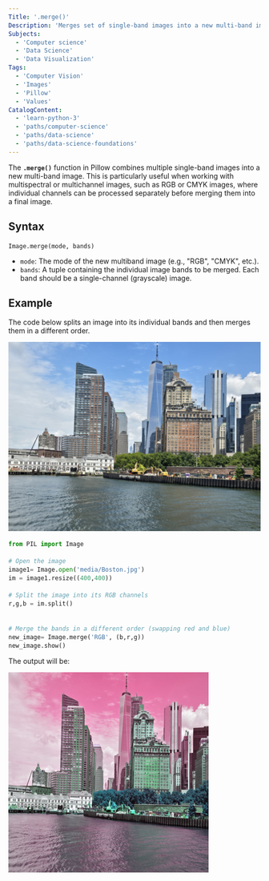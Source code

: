 ```yaml
---
Title: '.merge()'
Description: 'Merges set of single-band images into a new multi-band image.'
Subjects:
  - 'Computer science'
  - 'Data Science'
  - 'Data Visualization'
Tags:
  - 'Computer Vision'
  - 'Images'
  - 'Pillow'
  - 'Values'
CatalogContent:
  - 'learn-python-3'
  - 'paths/computer-science'
  - 'paths/data-science'
  - 'paths/data-science-foundations'
---
```


The **`.merge()`** function in Pillow combines multiple single-band images into a new multi-band image. This is particularly useful when working with multispectral or multichannel images, such as RGB or CMYK images, where individual channels can be processed separately before merging them into a final image.

## Syntax

```pseudo
Image.merge(mode, bands)
```

- `mode`: The mode of the new multiband image (e.g., "RGB", "CMYK", etc.).
- `bands`: A tuple containing the individual image bands to be merged. Each band should be a single-channel (grayscale) image.

## Example

The code below splits an image into its individual bands and then merges them in a different order.

![Boston Skyline](https://raw.githubusercontent.com/Codecademy/docs/main/media/Boston.jpg)

```py
from PIL import Image

# Open the image
image1= Image.open('media/Boston.jpg')
im = image1.resize((400,400))

# Split the image into its RGB channels
r,g,b = im.split()


# Merge the bands in a different order (swapping red and blue)
new_image= Image.merge('RGB', (b,r,g))
new_image.show()
```

The output will be:

![Merged Boston Skyline](https://raw.githubusercontent.com/Codecademy/docs/main/media/merged-boston.png)
